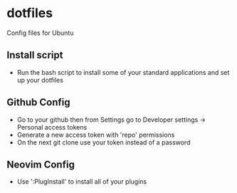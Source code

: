 # dotfiles
Config files for Ubuntu

## Install script
- Run the bash script to install some of your standard applications and set up your dotfiles

## Github Config
- Go to your github then from Settings go to Developer settings -> Personal access tokens
- Generate a new access token with 'repo' permissions
- On the next git clone use your token instead of a password

## Neovim Config
- Use ':PlugInstall' to install all of your plugins
